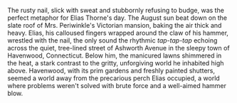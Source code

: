 The rusty nail, slick with sweat and stubbornly refusing to budge, was the perfect metaphor for Elias Thorne's day.  The August sun beat down on the slate roof of Mrs. Periwinkle's Victorian mansion, baking the air thick and heavy. Elias, his calloused fingers wrapped around the claw of his hammer, wrestled with the nail, the only sound the rhythmic *tap-tap-tap* echoing across the quiet, tree-lined street of Ashworth Avenue in the sleepy town of Havenwood, Connecticut. Below him, the manicured lawns shimmered in the heat, a stark contrast to the gritty, unforgiving world he inhabited high above. Havenwood, with its prim gardens and freshly painted shutters, seemed a world away from the precarious perch Elias occupied, a world where problems weren't solved with brute force and a well-aimed hammer blow.
